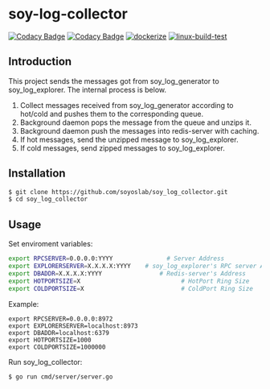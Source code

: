 # soy-log-collector
[![Codacy Badge](https://app.codacy.com/project/badge/Grade/7f4951281ac54cd2b75a5c23d1fb9cb5)](https://www.codacy.com/gh/soyoslab/soy_log_collector/dashboard?utm_source=github.com&amp;utm_medium=referral&amp;utm_content=soyoslab/soy_log_collector&amp;utm_campaign=Badge_Grade)
[![Codacy Badge](https://app.codacy.com/project/badge/Coverage/7f4951281ac54cd2b75a5c23d1fb9cb5)](https://www.codacy.com/gh/soyoslab/soy_log_collector/dashboard?utm_source=github.com&utm_medium=referral&utm_content=soyoslab/soy_log_collector&utm_campaign=Badge_Coverage)
[![dockerize](https://github.com/soyoslab/soy_log_collector/actions/workflows/dockerize.yml/badge.svg)](https://github.com/soyoslab/soy_log_collector/actions/workflows/dockerize.yml)
[![linux-build-test](https://github.com/soyoslab/soy_log_collector/actions/workflows/linux-build-test.yml/badge.svg)](https://github.com/soyoslab/soy_log_collector/actions/workflows/linux-build-test.yml)

## Introduction

This project sends the messages got from soy_log_generator to soy_log_explorer.
The internal process is below.
1. Collect messages received from soy_log_generator according to hot/cold and pushes them to the corresponding queue.
2. Background daemon pops the message from the queue and unzips it.
3. Background daemon push the messages into redis-server with caching.
4. If hot messages, send the unzipped message to soy_log_explorer.
5. If cold messages, send zipped messages to soy_log_explorer.

## Installation

```bash
$ git clone https://github.com/soyoslab/soy_log_collector.git
$ cd soy_log_collector
```

## Usage

Set enviroment variables:
```bash
export RPCSERVER=0.0.0.0:YYYY			    # Server Address
export EXPLORERSERVER=X.X.X.X:YYYY    # soy_log_explorer's RPC server Address
export DBADDR=X.X.X.X:YYYY			      # Redis-server's Address
export HOTPORTSIZE=X					        # HotPort Ring Size
export COLDPORTSIZE=X					        # ColdPort Ring Size
```

Example:
```
export RPCSERVER=0.0.0.0:8972
export EXPLORERSERVER=localhost:8973
export DBADDR=localhost:6379
export HOTPORTSIZE=1000
export COLDPORTSIZE=1000000
```

Run soy_log_collector:
```bash
$ go run cmd/server/server.go
```

